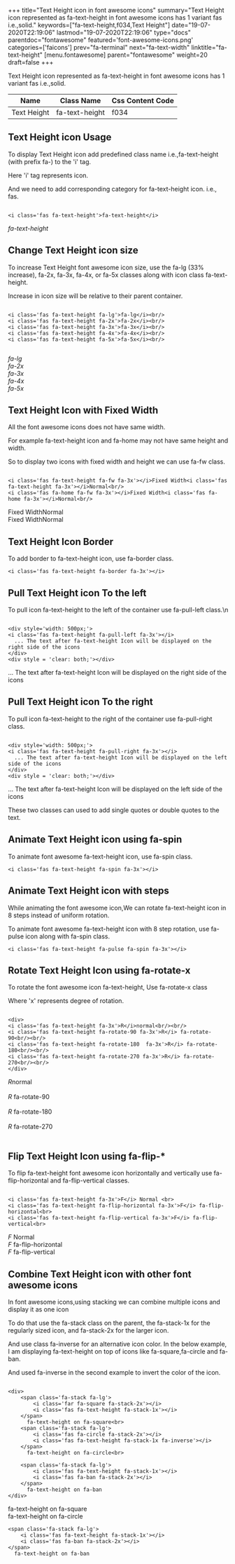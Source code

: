 +++
title="Text Height icon in font awesome icons"
summary="Text Height icon represented as fa-text-height in font awesome icons has 1 variant fas i.e.,solid."
keywords=["fa-text-height,f034,Text Height"]
date="19-07-2020T22:19:06"
lastmod="19-07-2020T22:19:06"
type="docs"
parentdoc="fontawesome"
featured='font-awesome-icons.png'
categories=['faicons']
prev="fa-terminal"
next="fa-text-width"
linktitle="fa-text-height"
[menu.fontawesome]
parent="fontawesome"
weight=20
draft=false
+++


Text Height icon represented as fa-text-height in font awesome icons has 1 variant fas i.e.,solid.

<div class='table-responsive'><table class='table'><thead><tr><th>Name</th><th>Class Name</th><th>Css Content Code</th></tr></thead><tbody><tr><td>Text Height</td><td>fa-text-height</td><td>f034</td></tr></tbody></table></div>



## Text Height icon Usage

To display Text Height icon add predefined class name i.e.,fa-text-height (with prefix fa-) to the 'i' tag.

Here 'i' tag represents icon.

And we need to add corresponding category for fa-text-height icon. i.e., fas.


```

<i class='fas fa-text-height'>fa-text-height</i>
```

<i class='fas fa-text-height'>fa-text-height</i>




## Change Text Height icon size
To increase Text Height font awesome icon size, use the fa-lg (33% increase), fa-2x, fa-3x, fa-4x, or fa-5x classes along with icon class fa-text-height.

Increase in icon size will be relative to their parent container. 

```

<i class='fas fa-text-height fa-lg'>fa-lg</i><br/>
<i class='fas fa-text-height fa-2x'>fa-2x</i><br/>
<i class='fas fa-text-height fa-3x'>fa-3x</i><br/>
<i class='fas fa-text-height fa-4x'>fa-4x</i><br/>
<i class='fas fa-text-height fa-5x'>fa-5x</i><br/>
            
```

<i class='fas fa-text-height fa-lg'>fa-lg</i><br/>
<i class='fas fa-text-height fa-2x'>fa-2x</i><br/>
<i class='fas fa-text-height fa-3x'>fa-3x</i><br/>
<i class='fas fa-text-height fa-4x'>fa-4x</i><br/>
<i class='fas fa-text-height fa-5x'>fa-5x</i><br/>
            



## Text Height Icon with Fixed Width 

All the font awesome icons does not have same width.

For example fa-text-height icon and fa-home may not have same height and width.

So to display two icons with fixed width and height we can use fa-fw class.


```

<i class='fas fa-text-height fa-fw fa-3x'></i>Fixed Width<i class='fas fa-text-height fa-3x'></i>Normal<br/>
<i class='fas fa-home fa-fw fa-3x'></i>Fixed Width<i class='fas fa-home fa-3x'></i>Normal<br/>
```

<i class='fas fa-text-height fa-fw fa-3x'></i>Fixed Width<i class='fas fa-text-height fa-3x'></i>Normal<br/>
<i class='fas fa-home fa-fw fa-3x'></i>Fixed Width<i class='fas fa-home fa-3x'></i>Normal<br/>



## Text Height Icon Border 

To add border to fa-text-height icon, use fa-border class.


```
<i class='fas fa-text-height fa-border fa-3x'></i>

```
<i class='fas fa-text-height fa-border fa-3x'></i>





## Pull Text Height icon To the left

To pull icon fa-text-height to the left of the container use fa-pull-left class.\n

```

<div style='width: 500px;'>
<i class='fas fa-text-height fa-pull-left fa-3x'></i>
  ... The text after fa-text-height Icon will be displayed on the right side of the icons
</div>
<div style = 'clear: both;'></div>
```

<div style='width: 500px;'>
<i class='fas fa-text-height fa-pull-left fa-3x'></i>
  ... The text after fa-text-height Icon will be displayed on the right side of the icons
</div>
<div style = 'clear: both;'></div>




## Pull Text Height icon To the right
To pull icon fa-text-height to the right of the container use fa-pull-right class.

```

<div style='width: 500px;'>
<i class='fas fa-text-height fa-pull-right fa-3x'></i>
  ... The text after fa-text-height Icon will be displayed on the left side of the icons
</div>
<div style = 'clear: both;'></div>
```

<div style='width: 500px;'>
<i class='fas fa-text-height fa-pull-right fa-3x'></i>
  ... The text after fa-text-height Icon will be displayed on the left side of the icons
</div>
<div style = 'clear: both;'></div>

These two classes can used to add single quotes or double quotes to the text.


## Animate Text Height icon using fa-spin
To animate font awesome fa-text-height icon, use fa-spin class.

```
<i class='fas fa-text-height fa-spin fa-3x'></i>
```
<i class='fas fa-text-height fa-spin fa-3x'></i>




## Animate Text Height icon with steps
While animating the font awesome icon,We can rotate fa-text-height icon in 8 steps instead of uniform rotation.

To animate font awesome fa-text-height icon with 8 step rotation, use fa-pulse icon along with fa-spin class.


```
<i class='fas fa-text-height fa-pulse fa-spin fa-3x'></i>

```
<i class='fas fa-text-height fa-pulse fa-spin fa-3x'></i>





## Rotate Text Height Icon using fa-rotate-x
To rotate the font awesome icon fa-text-height, Use fa-rotate-x class

Where 'x' represents degree of rotation.


```

<div>
<i class='fas fa-text-height fa-3x'>R</i>normal<br/><br/>
<i class='fas fa-text-height fa-rotate-90 fa-3x'>R</i> fa-rotate-90<br/><br/> 
<i class='fas fa-text-height fa-rotate-180  fa-3x'>R</i> fa-rotate-180<br/><br/> 
<i class='fas fa-text-height fa-rotate-270 fa-3x'>R</i> fa-rotate-270<br/><br/>
</div>
```

<div>
<i class='fas fa-text-height fa-3x'>R</i>normal<br/><br/>
<i class='fas fa-text-height fa-rotate-90 fa-3x'>R</i> fa-rotate-90<br/><br/> 
<i class='fas fa-text-height fa-rotate-180  fa-3x'>R</i> fa-rotate-180<br/><br/> 
<i class='fas fa-text-height fa-rotate-270 fa-3x'>R</i> fa-rotate-270<br/><br/>
</div>




## Flip Text Height Icon using fa-flip-*
To flip fa-text-height font awesome icon horizontally and vertically use fa-flip-horizontal and fa-flip-vertical classes. 

```

<i class='fas fa-text-height fa-3x'>F</i> Normal <br>
<i class='fas fa-text-height fa-flip-horizontal fa-3x'>F</i> fa-flip-horizontal<br>
<i class='fas fa-text-height fa-flip-vertical fa-3x'>F</i> fa-flip-vertical<br>
```

<i class='fas fa-text-height fa-3x'>F</i> Normal <br>
<i class='fas fa-text-height fa-flip-horizontal fa-3x'>F</i> fa-flip-horizontal<br>
<i class='fas fa-text-height fa-flip-vertical fa-3x'>F</i> fa-flip-vertical<br>




## Combine Text Height icon with other font awesome icons
In font awesome icons,using stacking we can combine multiple icons and display it as one icon 

To do that use the fa-stack class on the parent, the fa-stack-1x for the regularly sized icon, and fa-stack-2x for the larger icon.

And use class fa-inverse for an alternative icon color. 
In the below example, I am displaying fa-text-height on top of icons like fa-square,fa-circle and fa-ban.

And used fa-inverse in the second example to invert the color of the icon.

```

<div>
    <span class='fa-stack fa-lg'>
        <i class='far fa-square fa-stack-2x'></i>
        <i class='fas fa-text-height fa-stack-1x'></i>
    </span>
      fa-text-height on fa-square<br>
    <span class='fa-stack fa-lg'>
        <i class='fas fa-circle fa-stack-2x'></i>
        <i class='fas fa-text-height fa-stack-1x fa-inverse'></i>
    </span>
      fa-text-height on fa-circle<br>

    <span class='fa-stack fa-lg'>
        <i class='fas fa-text-height fa-stack-1x'></i>
        <i class='fas fa-ban fa-stack-2x'></i>
    </span>
      fa-text-height on fa-ban
</div>
```

<div>
    <span class='fa-stack fa-lg'>
        <i class='far fa-square fa-stack-2x'></i>
        <i class='fas fa-text-height fa-stack-1x'></i>
    </span>
      fa-text-height on fa-square<br>
    <span class='fa-stack fa-lg'>
        <i class='fas fa-circle fa-stack-2x'></i>
        <i class='fas fa-text-height fa-stack-1x fa-inverse'></i>
    </span>
      fa-text-height on fa-circle<br>

    <span class='fa-stack fa-lg'>
        <i class='fas fa-text-height fa-stack-1x'></i>
        <i class='fas fa-ban fa-stack-2x'></i>
    </span>
      fa-text-height on fa-ban
</div>






